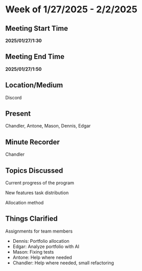 # Week of 1/27/2025 - 2/2/2025

## Meeting Start Time

**2025/01/27/1:30** 

## Meeting End Time

**2025/01/27/1:50**

## Location/Medium

Discord

## Present

Chandler, Antone, Mason, Dennis, Edgar

## Minute Recorder

Chandler

## Topics Discussed

Current progress of the program 

New features task distribution

Allocation method


## Things Clarified
Assignments for team members
- Dennis: Portfolio allocation
- Edgar: Analyze portfolio with AI
- Mason: Fixing tests
- Antone: Help where needed
- Chandler: Help where needed, small refactoring

